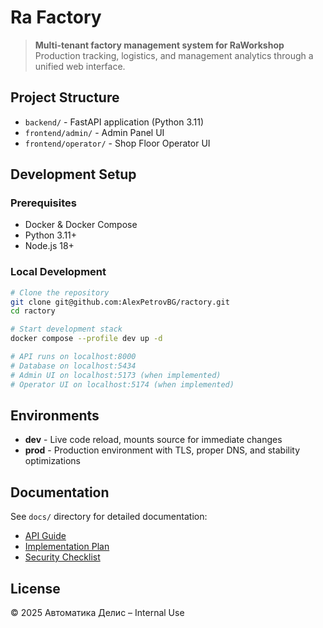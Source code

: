 # Ra Factory

> **Multi-tenant factory management system for RaWorkshop**  
> Production tracking, logistics, and management analytics through a unified web interface.

## Project Structure

- `backend/` - FastAPI application (Python 3.11)
- `frontend/admin/` - Admin Panel UI
- `frontend/operator/` - Shop Floor Operator UI

## Development Setup

### Prerequisites

- Docker & Docker Compose
- Python 3.11+
- Node.js 18+

### Local Development

```bash
# Clone the repository
git clone git@github.com:AlexPetrovBG/ractory.git
cd ractory

# Start development stack
docker compose --profile dev up -d

# API runs on localhost:8000
# Database on localhost:5434
# Admin UI on localhost:5173 (when implemented)
# Operator UI on localhost:5174 (when implemented)
```

## Environments

- **dev** - Live code reload, mounts source for immediate changes
- **prod** - Production environment with TLS, proper DNS, and stability optimizations

## Documentation

See `docs/` directory for detailed documentation:
- [API Guide](docs/api-guide.md)
- [Implementation Plan](docs/implementation-plan.md)
- [Security Checklist](docs/security-checklist.md)

## License

© 2025 Автоматика Делис – Internal Use 